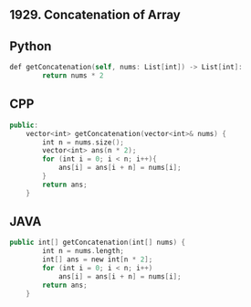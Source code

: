 ## 1929. Concatenation of Array
## Python
```swift
def getConcatenation(self, nums: List[int]) -> List[int]:
        return nums * 2
```
## CPP
```swift
public:
    vector<int> getConcatenation(vector<int>& nums) {
        int n = nums.size();
        vector<int> ans(n * 2);
        for (int i = 0; i < n; i++){
            ans[i] = ans[i + n] = nums[i];
        }
        return ans;
    }
```
## JAVA
```swift
public int[] getConcatenation(int[] nums) {
        int n = nums.length;
        int[] ans = new int[n * 2];
        for (int i = 0; i < n; i++)
            ans[i] = ans[i + n] = nums[i];
        return ans;
    }
```

